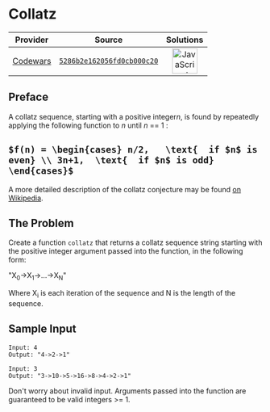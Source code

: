 [_metadata_:generated]: - "true"

# Collatz

<!-- INFO TABLE BEGIN -->

| Provider                                        | Source                                                                               | Solutions                                                                                                                                                    |
| :---------------------------------------------: | :----------------------------------------------------------------------------------: | :----------------------------------------------------------------------------------------------------------------------------------------------------------: |
| [Codewars](../../../docs/providers/Codewars.md) | [`5286b2e162056fd0cb000c20`](https://www.codewars.com/kata/5286b2e162056fd0cb000c20) | [<img src="https://res.cloudinary.com/rascaltwo/image/upload/v1631924076/javascript_ehszr7.svg" alt="JavaScript" title="JavaScript" width="50" />](solve.js) |

<!-- INFO TABLE END -->

## Preface

A collatz sequence, starting with a positive integer<i>n</i>, is found by repeatedly applying the following function to <i>n</i> until <i>n</i> == 1 :

`$f(n) =
\begin{cases}
n/2,   \text{  if $n$ is even} \\
3n+1,  \text{  if $n$ is odd}
\end{cases}$`
----

A more detailed description of the collatz conjecture may be found [on Wikipedia](http://en.wikipedia.org/wiki/Collatz_conjecture).

## The Problem

Create a function `collatz` that returns a collatz sequence string starting with the positive integer argument passed into the function, in the following form:

"X<sub>0</sub>->X<sub>1</sub>->...->X<sub>N</sub>"

Where X<sub>i</sub> is each iteration of the sequence and N is the length of the sequence.

## Sample Input

```
Input: 4
Output: "4->2->1"

Input: 3
Output: "3->10->5->16->8->4->2->1"
```

Don't worry about invalid input. Arguments passed into the function are guaranteed to be valid integers >= 1.

